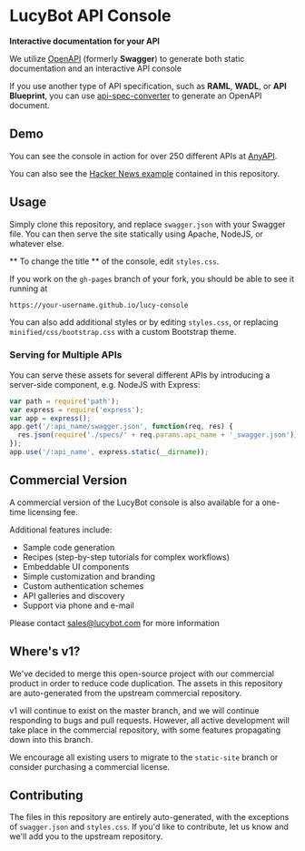 # LucyBot API Console

**Interactive documentation for your API**

We utilize [OpenAPI](https://github.com/OAI/OpenAPI-Specification/blob/master/versions/2.0.md)
(formerly **Swagger**) to generate both static documentation and an interactive API console

If you use another type of API specification, such as **RAML**, **WADL**, or **API Blueprint**,
you can use [api-spec-converter](https://github.com/lucybot/api-spec-converter) to generate an OpenAPI document.

## Demo
You can see the console in action for over 250 different APIs at [AnyAPI](https://any-api.com).

You can also see the [Hacker News example](http://lucybot.github.io/lucy-console)
contained in this repository.

## Usage
Simply clone this repository, and replace `swagger.json` with your Swagger file. You can then
serve the site statically using Apache, NodeJS, or whatever else.

** To change the title ** of the console, edit `styles.css`.

If you work on the `gh-pages` branch of your fork, you should be able to see it running at

`https://your-username.github.io/lucy-console`

You can also add additional styles or by editing `styles.css`, or replacing `minified/css/bootstrap.css` with a custom Bootstrap theme.

### Serving for Multiple APIs
You can serve these assets for several different APIs by introducing a server-side component,
e.g. NodeJS with Express:

```js
var path = require('path');
var express = require('express');
var app = express();
app.get('/:api_name/swagger.json', function(req, res) {
  res.json(require('./specs/' + req.params.api_name + '_swagger.json'));
});
app.use('/:api_name', express.static(__dirname));
```

## Commercial Version

A commercial version of the LucyBot console is also available for a one-time licensing fee.

Additional features include:
* Sample code generation
* Recipes (step-by-step tutorials for complex workflows)
* Embeddable UI components
* Simple customization and branding
* Custom authentication schemes
* API galleries and discovery
* Support via phone and e-mail

Please contact sales@lucybot.com for more information

## Where's v1?
We've decided to merge this open-source project with our commercial product in order
to reduce code duplication. The assets in this repository are auto-generated from
the upstream commercial repository.

v1 will continue to exist on the master branch, and we will continue responding
to bugs and pull requests. However, all active development will take place in
the commercial repository, with some features propagating down into this branch.

We encourage all existing users to migrate to the `static-site` branch or consider
purchasing a commercial license.

## Contributing
The files in this repository are entirely auto-generated, with the exceptions of
`swagger.json` and `styles.css`.  If you'd like to contribute, let us know and we'll
add you to the upstream repository.
